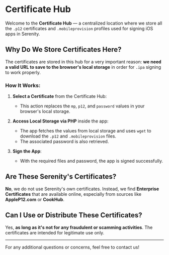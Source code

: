 # Certificate Hub

Welcome to the **Certificate Hub** — a centralized location where we store all the `.p12` certificates and `.mobileprovision` profiles used for signing iOS apps in Serenity.

## Why Do We Store Certificates Here?

The certificates are stored in this hub for a very important reason: **we need a valid URL to save to the browser's local storage** in order for `.ipa` signing to work properly.

### How It Works:
1. **Select a Certificate** from the Certificate Hub:
   - This action replaces the `mp`, `p12`, and `password` values in your browser's local storage.
   
2. **Access Local Storage via PHP** inside the app:
   - The app fetches the values from local storage and uses `wget` to download the `.p12` and `.mobileprovision` files.
   - The associated password is also retrieved.

3. **Sign the App**:
   - With the required files and password, the app is signed successfully.

## Are These Serenity's Certificates?

**No**, we do not use Serenity's own certificates. Instead, we find **Enterprise Certificates** that are available online, especially from sources like **AppleP12.com** or **CookHub**.

## Can I Use or Distribute These Certificates?

Yes, **as long as it's not for any fraudulent or scamming activities**. The certificates are intended for legitimate use only.

---
For any additional questions or concerns, feel free to contact us!
